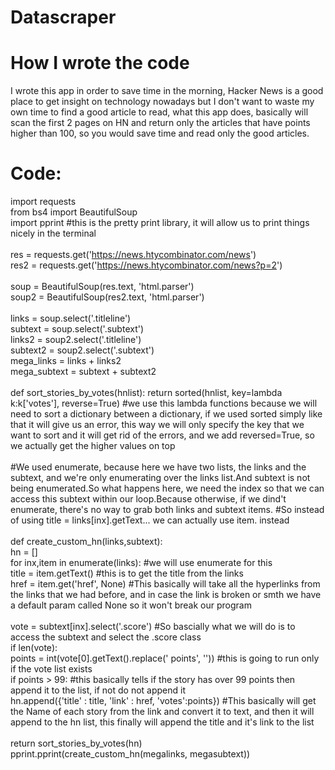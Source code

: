 # Datascraper


# How I wrote the code
I wrote this app in order to save time in the morning, Hacker News is a good place to get insight on technology nowadays but I don't want to waste my own time to find a good article to read, what this app does, basically will scan the first 2 pages on HN and return only the articles that have points higher than 100, so you would save time and read only the good articles.



# Code: 

import requests <br>
from bs4 import BeautifulSoup <br>
import pprint #this is the pretty print library, it will allow us to print things nicely in the terminal <br>
<br>
res = requests.get('https://news.htycombinator.com/news') <br>
res2 = requests.get('https://news.htycombinator.com/news?p=2') <br>
<br>
soup = BeautifulSoup(res.text, 'html.parser') <br>
soup2 = BeautifulSoup(res2.text, 'html.parser') <br>
<br>
links = soup.select('.titleline') <br>
subtext = soup.select('.subtext') <br>
links2 = soup2.select('.titleline') <br>
subtext2 = soup2.select('.subtext') <br>
mega_links = links + links2 <br>
mega_subtext = subtext + subtext2 <br>
<br>
def sort_stories_by_votes(hnlist):  return sorted(hnlist, key=lambda k:k['votes'], reverse=True) #we use this lambda functions because we will need to sort a dictionary between a dictionary, if we used sorted simply like that it will give us an error, this way we will only specify the key that we want to sort and it will get rid of the errors, and we add reversed=True, so we actually get the higher values on top <br>
<br>
#We used enumerate, because here we have two lists, the links and the subtext, and we're only enumerating over the links list.And subtext is not being enumerated.So what happens here, we need the index so that we can access this subtext within our loop.Because otherwise, if we dind't enumerate, there's no way to grab both links and subtext items. #So instead of using title = links[inx].getText... we can actually use item. instead <br>
<br>
def create_custom_hn(links,subtext): <br>
 hn = [] <br>
 for inx,item in enumerate(links): #we will use enumerate for this <br>
  title = item.getText() #this is to get the title from the links <br>
  href = item.get('href', None) #This basically will take all the hyperlinks from the links that we had before, and in case the link is broken or smth we have a default param called None so it won't break our program <br>
  <br>
  vote = subtext[inx].select('.score') #So bascially what we will do is to access the subtext and select the .score class <br>
  if len(vote): <br>
   points = int(vote[0].getText().replace(' points', '')) #this is going to run only if the vote list exists <br>
   if points > 99: #this basically tells if the story has over 99 points then append it to the list, if not do not append it <br>
    hn.append({'title' : title, 'link' : href, 'votes':points}) #This basically will get the Name of each story from the link and convert it to text, and then it will append to the hn list, this finally will append the title and it's link to the list <br>
 <br>
 return sort_stories_by_votes(hn) <br>
pprint.pprint(create_custom_hn(megalinks, megasubtext)) <br>
